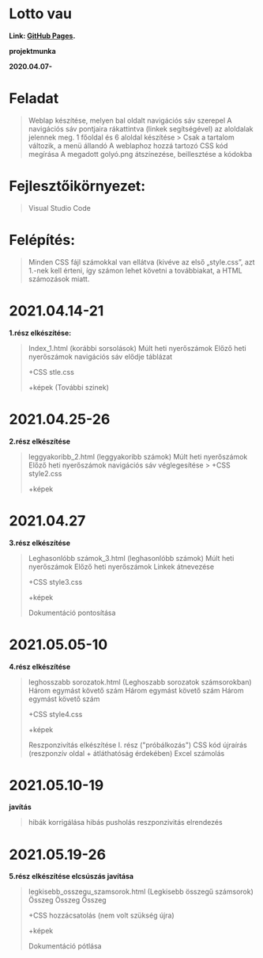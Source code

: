 # Lotto vau
**Link: [GitHub Pages](https://dzsofri.github.io/vau/index_1).**
 
**projektmunka**

**2020.04.07-**



# Feladat
>Weblap készítése, melyen bal oldalt navigációs sáv szerepel
A navigációs sáv pontjaira rákattintva (linkek segítségével) az aloldalak jelennek meg.
1 főoldal és 6 aloldal készítése
    > Csak a tartalom változik, a menü állandó
>A weblaphoz hozzá tartozó CSS kód megírása
>A megadott golyó.png átszínezése, beillesztése a kódokba

# Fejlesztőikörnyezet: 
 > Visual Studio Code  
# Felépítés:
> Minden CSS fájl számokkal van ellátva (kivéve az első „style.css”, azt 1.-nek kell érteni,  így számon lehet követni a továbbiakat, a HTML számozások miatt.                        
# 2021.04.14-21

**1.rész elkészítése:**
 > Index_1.html (korábbi sorsolások)
    Múlt heti nyerőszámok
    Előző heti nyerőszámok
    navigációs sáv elődje táblázat 
  >  
  > +CSS stle.css
  > 
 > +képek (További szinek)
  
  
# 2021.04.25-26
  
**2.rész elkészítése**
 >  leggyakoribb_2.html (leggyakoribb számok)
    Múlt heti nyerőszámok
    Előző heti nyerőszámok
    navigációs sáv véglegesítése
    >
>  +CSS style2.css
>
 > +képek 
  
# 2021.04.27
  
**3.rész elkészítése**
  > Leghasonlóbb számok_3.html (leghasonlóbb számok)
    Múlt heti nyerőszámok
    Előző heti nyerőszámok
    Linkek átnevezése
 >   
>  +CSS style3.css
>  
>  +képek 
>  
> Dokumentáció pontosítása

# 2021.05.05-10
  
**4.rész elkészítése**
  > leghosszabb sorozatok.html (Leghoszabb sorozatok számsorokban)
    Három egymást követő szám
    Három egymást követő szám
    Három egymást követő szám
 >   
>  +CSS style4.css
>  
>  +képek 
>  
>Reszponzivítás elkészítése I. rész ("próbálkozás")
>CSS kód újraírás (reszponzív oldal + átláthatóság érdekében)
>Excel számolás


# 2021.05.10-19
  
**javítás**
 >hibák korrigálása
   hibás pusholás
   reszponzivitás
   elrendezés
 >   

# 2021.05.19-26
  
**5.rész elkészítése elcsúszás javítása**
  > legkisebb_osszegu_szamsorok.html (Legkisebb összegű számsorok)
    Összeg
    Összeg
    Összeg
 >   
>  +CSS hozzácsatolás (nem volt szükség újra)
>  
>  +képek 
>  
>Dokumentáció pótlása



